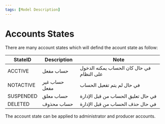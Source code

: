 ```yaml
---
tags: [Model Description]
---
```

# **Accounts States**

There are many account states which will defind the acount state as follow:


StateID | Description | Note
---------|----------|---------
 ACCTIVE | حساب مفعل | في حال كان الحساب يمكنه الدخول على النظام
 NOTACTIVE | حساب غير مفعل | في حال لم يتم تفعيل الحساب
 SUSPENDED | حساب معلق | في حال تعليق الحساب من قبل الإدارة
 DELETED | حساب محذوف | في حال حذف الحساب من قبل الإدارة


The account state can be applied to administrator and producer accounts.